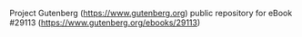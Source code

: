 Project Gutenberg (https://www.gutenberg.org) public repository for eBook #29113 (https://www.gutenberg.org/ebooks/29113)
